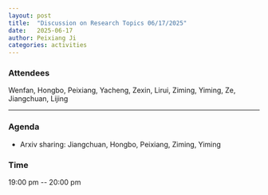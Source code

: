 ```yaml
---
layout: post
title:  "Discussion on Research Topics 06/17/2025"
date:   2025-06-17
author: Peixiang Ji
categories: activities
---
```


### Attendees

Wenfan, Hongbo, Peixiang, Yacheng, Zexin, Lirui, Ziming, Yiming, Ze, Jiangchuan, Lijing

---

### Agenda

- Arxiv sharing: Jiangchuan, Hongbo, Peixiang, Ziming, Yiming


### Time

19:00 pm -- 20:00 pm
